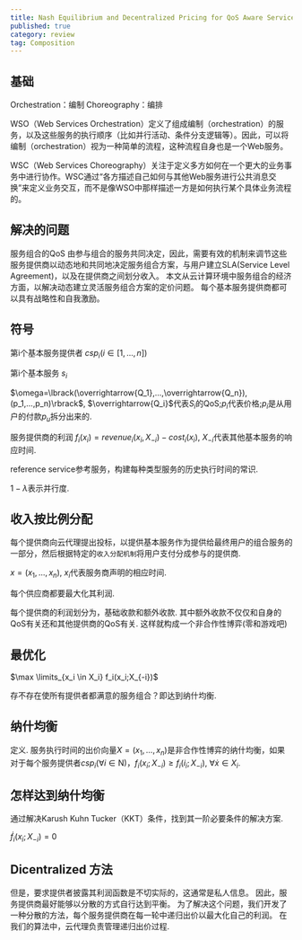 ```yaml
---
title: Nash Equilibrium and Decentralized Pricing for QoS Aware Service Composition in Cloud Computing Environments
published: true
category: review
tag: Composition
---
```


## 基础

Orchestration：编制
Choreography：编排

WSO（Web Services Orchestration）定义了组成编制（orchestration）的服务，以及这些服务的执行顺序（比如并行活动、条件分支逻辑等）。因此，可以将编制（orchestration）视为一种简单的流程，这种流程自身也是一个Web服务。

WSC（Web Services Choreography）关注于定义多方如何在一个更大的业务事务中进行协作。WSC通过“各方描述自己如何与其他Web服务进行公共消息交换”来定义业务交互，而不是像WSO中那样描述一方是如何执行某个具体业务流程的。

## 解决的问题
服务组合的QoS 由参与组合的服务共同决定，因此，需要有效的机制来调节这些服务提供商以动态地和共同地决定服务组合方案，与用户建立SLA(Service Level Agreement)，以及在提供商之间划分收入。 本文从云计算环境中服务组合的经济方面，以解决动态建立灵活服务组合方案的定价问题。 每个基本服务提供商都可以具有战略性和自我激励。

## 符号

第i个基本服务提供者 $csp_i (i \in \lbrack 1,...,n\rbrack)$

第i个基本服务 $s_i$

$\omega=\lbrack(\overrightarrow{Q_1},...,\overrightarrow{Q_n}),(p_1,...,p_n)\rbrack$, $\overrightarrow{Q_i}$代表$S_i$的QoS;$p_i$代表价格;$p_i$是从用户的付款$p_u$拆分出来的.

服务提供商的利润 $f_i(x_i)=revenue_i(x_i, X_{-i})-cost_i(x_i)$, $X_{-i}$代表其他基本服务的响应时间.

reference service参考服务，构建每种类型服务的历史执行时间的常识.

$1-\lambda$表示并行度.


## 收入按比例分配

每个提供商向云代理提出投标，以提供基本服务作为提供给最终用户的组合服务的一部分，然后根据特定的`收入分配机制`将用户支付分成参与的提供商.

$x=(x_1, ..., x_n)$, $x_i$代表服务商声明的相应时间.

每个供应商都要最大化其利润.

每个提供商的利润划分为，基础收款和额外收款. 其中额外收款不仅仅和自身的QoS有关还和其他提供商的QoS有关. 这样就构成一个非合作性博弈(零和游戏吧)

## 最优化

$\max \limits_{x_i \in X_i} f_i(x_i;X_{-i})$

存不存在使所有提供者都满意的服务组合？即达到纳什均衡.

## 纳什均衡

定义. 服务执行时间的出价向量$X=(x_1,...,x_n)$是非合作性博弈的纳什均衡，如果对于每个服务提供者$csp_i$($\forall i \in \mathrm{N}$)，$f_i(x_i;X_{-i})\ge f_i(\dot  i_i;X_{-i})$, $\forall \dot x \in X_i$.

## 怎样达到纳什均衡

通过解决Karush Kuhn Tucker（KKT）条件，找到其一阶必要条件的解决方案.

$\dot f_i(x_i;X_{-i})=0$

## Dicentralized 方法

但是，要求提供者披露其利润函数是不切实际的，这通常是私人信息。 因此，服务提供商最好能够以分散的方式自行达到平衡。 为了解决这个问题，我们开发了一种分散的方法，每个服务提供商在每一轮中递归出价以最大化自己的利润。 在我们的算法中，云代理负责管理递归出价过程.
